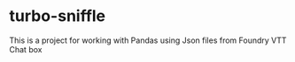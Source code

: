 # turbo-sniffle
This is a project for working with Pandas using Json files from Foundry VTT Chat box
